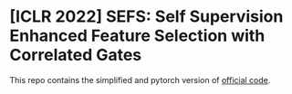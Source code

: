 # [ICLR 2022] SEFS: Self Supervision Enhanced Feature Selection with Correlated Gates

This repo contains the simplified and pytorch version of [official code](https://github.com/chl8856/SEFS).